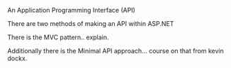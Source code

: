 An Application Programming Interface (API)

There are two methods of making an API within ASP.NET

There is the MVC pattern.. explain.

Additionally there is the Minimal API approach... course on that from kevin dockx. 